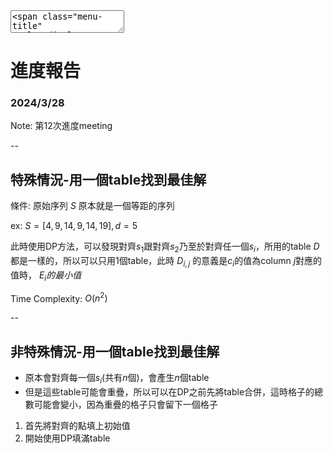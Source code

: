 <textarea>
<span class="menu-title" style="display: none">2024/3/28</span>
</textarea>

# 進度報告
### 2024/3/28

Note:
第12次進度meeting

--

## 特殊情況-用一個table找到最佳解
條件: 原始序列 $S$ 原本就是一個等距的序列

ex: $S = [4, 9, 14, 9, 14, 19], d = 5$

此時使用DP方法，可以發現對齊$s_1$跟對齊$s_2$乃至於對齊任一個$s_i$，所用的table $D$都是一樣的，所以可以只用1個table，此時 $D_{i,j}$ 的意義是$c_i$的值為column $j$對應的值時， $E_{i}的最小值$

Time Complexity: $O(n^{2})$

--

## 非特殊情況-用一個table找到最佳解
+ 原本會對齊每一個$s_i$(共有$n$個)，會產生$n$個table
+ 但是這些table可能會重疊，所以可以在DP之前先將table合併，這時格子的總數可能會變小，因為重疊的格子只會留下一個格子
1. 首先將對齊的點填上初始值
2. 開始使用DP填滿table
